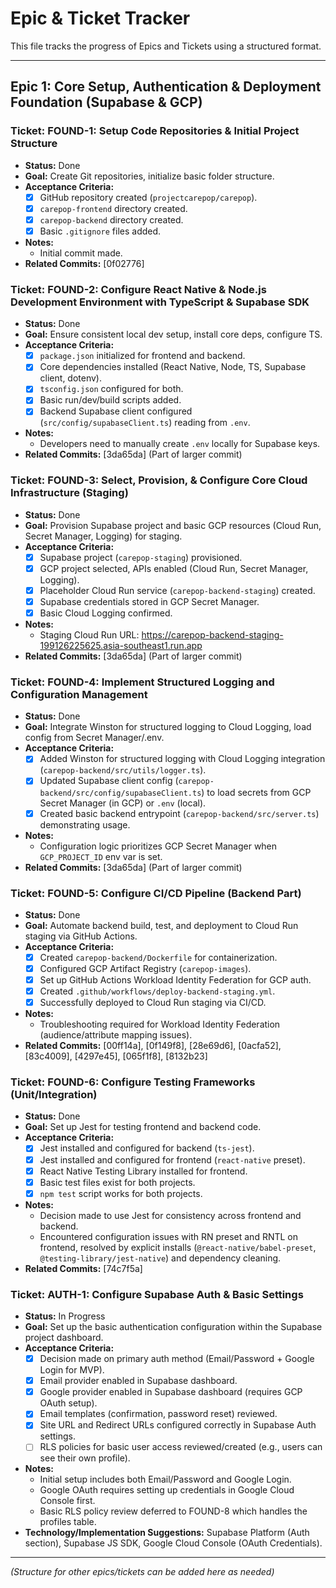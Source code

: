 # Epic & Ticket Tracker

This file tracks the progress of Epics and Tickets using a structured format.

---

## Epic 1: Core Setup, Authentication & Deployment Foundation (Supabase & GCP)

### Ticket: FOUND-1: Setup Code Repositories & Initial Project Structure

*   **Status:** Done
*   **Goal:** Create Git repositories, initialize basic folder structure.
*   **Acceptance Criteria:**
    *   [x] GitHub repository created (`projectcarepop/carepop`).
    *   [x] `carepop-frontend` directory created.
    *   [x] `carepop-backend` directory created.
    *   [x] Basic `.gitignore` files added.
*   **Notes:**
    *   Initial commit made.
*   **Related Commits:** [0f02776]

### Ticket: FOUND-2: Configure React Native & Node.js Development Environment with TypeScript & Supabase SDK

*   **Status:** Done
*   **Goal:** Ensure consistent local dev setup, install core deps, configure TS.
*   **Acceptance Criteria:**
    *   [x] `package.json` initialized for frontend and backend.
    *   [x] Core dependencies installed (React Native, Node, TS, Supabase client, dotenv).
    *   [x] `tsconfig.json` configured for both.
    *   [x] Basic run/dev/build scripts added.
    *   [x] Backend Supabase client configured (`src/config/supabaseClient.ts`) reading from `.env`.
*   **Notes:**
    *   Developers need to manually create `.env` locally for Supabase keys.
*   **Related Commits:** [3da65da] (Part of larger commit)

### Ticket: FOUND-3: Select, Provision, & Configure Core Cloud Infrastructure (Staging)

*   **Status:** Done
*   **Goal:** Provision Supabase project and basic GCP resources (Cloud Run, Secret Manager, Logging) for staging.
*   **Acceptance Criteria:**
    *   [x] Supabase project (`carepop-staging`) provisioned.
    *   [x] GCP project selected, APIs enabled (Cloud Run, Secret Manager, Logging).
    *   [x] Placeholder Cloud Run service (`carepop-backend-staging`) created.
    *   [x] Supabase credentials stored in GCP Secret Manager.
    *   [x] Basic Cloud Logging confirmed.
*   **Notes:**
    *   Staging Cloud Run URL: https://carepop-backend-staging-199126225625.asia-southeast1.run.app
*   **Related Commits:** [3da65da] (Part of larger commit)

### Ticket: FOUND-4: Implement Structured Logging and Configuration Management

*   **Status:** Done
*   **Goal:** Integrate Winston for structured logging to Cloud Logging, load config from Secret Manager/.env.
*   **Acceptance Criteria:**
    *   [x] Added Winston for structured logging with Cloud Logging integration (`carepop-backend/src/utils/logger.ts`).
    *   [x] Updated Supabase client config (`carepop-backend/src/config/supabaseClient.ts`) to load secrets from GCP Secret Manager (in GCP) or `.env` (local).
    *   [x] Created basic backend entrypoint (`carepop-backend/src/server.ts`) demonstrating usage.
*   **Notes:**
    *   Configuration logic prioritizes GCP Secret Manager when `GCP_PROJECT_ID` env var is set.
*   **Related Commits:** [3da65da] (Part of larger commit)

### Ticket: FOUND-5: Configure CI/CD Pipeline (Backend Part)

*   **Status:** Done
*   **Goal:** Automate backend build, test, and deployment to Cloud Run staging via GitHub Actions.
*   **Acceptance Criteria:**
    *   [x] Created `carepop-backend/Dockerfile` for containerization.
    *   [x] Configured GCP Artifact Registry (`carepop-images`).
    *   [x] Set up GitHub Actions Workload Identity Federation for GCP auth.
    *   [x] Created `.github/workflows/deploy-backend-staging.yml`.
    *   [x] Successfully deployed to Cloud Run staging via CI/CD.
*   **Notes:**
    *   Troubleshooting required for Workload Identity Federation (audience/attribute mapping issues).
*   **Related Commits:** [00ff14a], [0f149f8], [28e69d6], [0acfa52], [83c4009], [4297e45], [065f1f8], [8132b23]

### Ticket: FOUND-6: Configure Testing Frameworks (Unit/Integration)

*   **Status:** Done
*   **Goal:** Set up Jest for testing frontend and backend code.
*   **Acceptance Criteria:**
    *   [x] Jest installed and configured for backend (`ts-jest`).
    *   [x] Jest installed and configured for frontend (`react-native` preset).
    *   [x] React Native Testing Library installed for frontend.
    *   [x] Basic test files exist for both projects.
    *   [x] `npm test` script works for both projects.
*   **Notes:**
    *   Decision made to use Jest for consistency across frontend and backend.
    *   Encountered configuration issues with RN preset and RNTL on frontend, resolved by explicit installs (`@react-native/babel-preset`, `@testing-library/jest-native`) and dependency cleaning.
*   **Related Commits:** [74c7f5a]

### Ticket: AUTH-1: Configure Supabase Auth & Basic Settings

*   **Status:** In Progress
*   **Goal:** Set up the basic authentication configuration within the Supabase project dashboard.
*   **Acceptance Criteria:**
    *   [x] Decision made on primary auth method (Email/Password + Google Login for MVP).
    *   [x] Email provider enabled in Supabase dashboard.
    *   [x] Google provider enabled in Supabase dashboard (requires GCP OAuth setup).
    *   [x] Email templates (confirmation, password reset) reviewed.
    *   [x] Site URL and Redirect URLs configured correctly in Supabase Auth settings.
    *   [ ] RLS policies for basic user access reviewed/created (e.g., users can see their own profile).
*   **Notes:**
    *   Initial setup includes both Email/Password and Google Login.
    *   Google OAuth requires setting up credentials in Google Cloud Console first.
    *   Basic RLS policy review deferred to FOUND-8 which handles the profiles table.
*   **Technology/Implementation Suggestions:** Supabase Platform (Auth section), Supabase JS SDK, Google Cloud Console (OAuth Credentials).

---

*(Structure for other epics/tickets can be added here as needed)* 